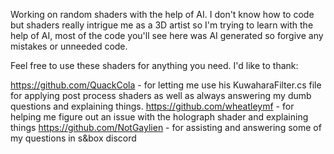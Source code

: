 Working on random shaders with the help of AI. I don't know how to code but shaders really intrigue me as a 3D artist so I'm trying to learn with the help of AI, most of the code you'll see here was AI generated so forgive any mistakes or unneeded code.

Feel free to use these shaders for anything you need.
I'd like to thank:

https://github.com/QuackCola - for letting me use his KuwaharaFilter.cs file for applying post process shaders as well as always answering my dumb questions and explaining things.
https://github.com/wheatleymf - for helping me figure out an issue with the holograph shader and explaining things
https://github.com/NotGaylien - for assisting and answering some of my questions in s&box discord
